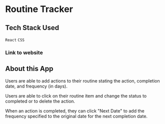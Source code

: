 # Routine Tracker

## Tech Stack Used

`React` `CSS`

### Link to website

## About this App

Users are able to add actions to their routine stating the action, completion date, and frequency (in days).

Users are able to click on their routine item and change the status to completed or to delete the action.

When an action is completed, they can click "Next Date" to add the frequency specified to the original date for the next completion date.
